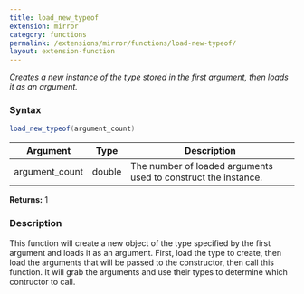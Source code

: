 ```yaml
---
title: load_new_typeof
extension: mirror
category: functions
permalink: /extensions/mirror/functions/load-new-typeof/
layout: extension-function
---
```


_Creates a new instance of the type stored in the first argument, then loads it as an argument._

### Syntax ###
```cs
load_new_typeof(argument_count)
```

| Argument | Type | Description |
| --- | --- | --- |
| argument_count | double | The number of loaded arguments used to construct the instance. |

**Returns:** 1

### Description

This function will create a new object of the type specified by the first argument and loads it as an argument. First, load the type to create, then load the arguments that will be passed to the constructor, then call this function. It will grab the arguments and use their types to determine which contructor to call. 

